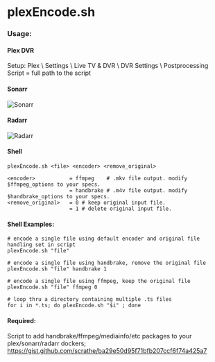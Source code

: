 # plexEncode.sh
                            
### Usage:
#### Plex DVR
Setup: Plex \ Settings \ Live TV & DVR \ DVR Settings \ Postprocessing Script = full path to the script
#### Sonarr
![Sonarr](https://image.ibb.co/f9zrcH/plex_Encode_sonarr.png)
#### Radarr
![Radarr](https://image.ibb.co/eWAKWc/plex_Encode_radarr.png)
#### Shell
```
plexEncode.sh <file> <encoder> <remove_original>

<encoder>           = ffmpeg    # .mkv file output. modify $ffmpeg_options to your specs.
                    = handbrake # .m4v file output. modify $handbrake_options to your specs.
<remove_original>   = 0 # keep original input file.
                    = 1 # delete original input file.
```
#### Shell Examples:
```
# encode a single file using default encoder and original file handling set in script
plexEncode.sh "file"

# encode a single file using handbrake, remove the original file
plexEncode.sh "file" handbrake 1

# encode a single file using ffmpeg, keep the original file
plexEncode.sh "file" ffmpeg 0

# loop thru a directory containing multiple .ts files
for i in *.ts; do plexEncode.sh "$i" ; done
```

#### Required:
Script to add handbrake/ffmpeg/mediainfo/etc packages to your plex/sonarr/radarr dockers; https://gist.github.com/scrathe/ba29e50d95f71bfb207ccf6f74a425a7
